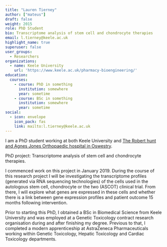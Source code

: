 ```yaml
---
title: "Lauren Tierney"
author: ["mateus"]
draft: false
weight: 2015
role: PhD Student
bio: Transcriptome analysis of stem cell and chondrocyte therapies
email: l.tierney@keele.ac.uk
highlight_name: true
superuser: false
user_groups:
  - Researchers
organizations:
  - name: Keele University
    url: 'https://www.keele.ac.uk/pharmacy-bioengineering/'
education:
  courses:
    - course: PhD in something
      institution: somewhere
      year: sometime
    - course: BSc in something
      institution: somewhere
      year: sometime
social:
  - icon: envelope
    icon_pack: fas
    link: mailto:l.tierney@keele.ac.uk
---
```


I am a PhD student working at both Keele University and [The Robert hunt and Agnes Jones Orthopaedic hospital in Oswestry](https://www.rjah.nhs.uk/).

PhD project: Transcriptome analysis of stem cell and chondrocyte therapies.

I commenced work on this project in January 2019. During the course of this research project I will be investigating the transcriptome profiles (generated via RNA sequencing technologies) of the cells used in the autologous stem cell, chondrocyte or the two (ASCOT) clinical trial. From there, I will explore what genes are expressed in these cells and whether there is a link between gene expression profiles and patient outcome 15 months following intervention.

Prior to starting this PhD, I obtained a BSc in Biomedical Science from Keele University and was employed at a Genetic Toxicology contract research organisation during and after finishing my degree. Previous to that, I completed a modern apprenticeship at AstraZeneca Pharmaceuticals working within Genetic Toxicology, Hepatic Toxicology and Cardiac Toxicology departments.

